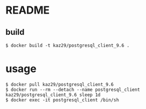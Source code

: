 # README

## build

```
$ docker build -t kaz29/postgresql_client_9.6 .
```

# usage

```
$ docker pull kaz29/postgresql_client_9.6
$ docker run --rm --detach --name postgresql_client kaz29/postgresql_client_9.6 sleep 1d
$ docker exec -it postgresql_client /bin/sh
```
